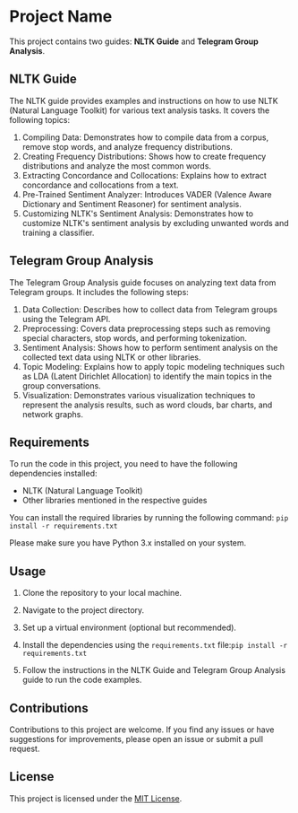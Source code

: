 # Project Name

This project contains two guides: **NLTK Guide** and **Telegram Group Analysis**.

## NLTK Guide

The NLTK guide provides examples and instructions on how to use NLTK (Natural Language Toolkit) for various text analysis tasks. It covers the following topics:

1. Compiling Data: Demonstrates how to compile data from a corpus, remove stop words, and analyze frequency distributions.
2. Creating Frequency Distributions: Shows how to create frequency distributions and analyze the most common words.
3. Extracting Concordance and Collocations: Explains how to extract concordance and collocations from a text.
4. Pre-Trained Sentiment Analyzer: Introduces VADER (Valence Aware Dictionary and Sentiment Reasoner) for sentiment analysis.
5. Customizing NLTK's Sentiment Analysis: Demonstrates how to customize NLTK's sentiment analysis by excluding unwanted words and training a classifier.

## Telegram Group Analysis

The Telegram Group Analysis guide focuses on analyzing text data from Telegram groups. It includes the following steps:

1. Data Collection: Describes how to collect data from Telegram groups using the Telegram API.
2. Preprocessing: Covers data preprocessing steps such as removing special characters, stop words, and performing tokenization.
3. Sentiment Analysis: Shows how to perform sentiment analysis on the collected text data using NLTK or other libraries.
4. Topic Modeling: Explains how to apply topic modeling techniques such as LDA (Latent Dirichlet Allocation) to identify the main topics in the group conversations.
5. Visualization: Demonstrates various visualization techniques to represent the analysis results, such as word clouds, bar charts, and network graphs.

## Requirements

To run the code in this project, you need to have the following dependencies installed:

- NLTK (Natural Language Toolkit)
- Other libraries mentioned in the respective guides

You can install the required libraries by running the following command: `pip install -r requirements.txt`

Please make sure you have Python 3.x installed on your system.

## Usage

1. Clone the repository to your local machine.
2. Navigate to the project directory.
3. Set up a virtual environment (optional but recommended).
4. Install the dependencies using the `requirements.txt` file:`pip install -r requirements.txt`

5. Follow the instructions in the NLTK Guide and Telegram Group Analysis guide to run the code examples.

## Contributions

Contributions to this project are welcome. If you find any issues or have suggestions for improvements, please open an issue or submit a pull request.

## License

This project is licensed under the [MIT License](LICENSE).
